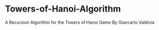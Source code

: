 # Towers-of-Hanoi-Algorithm
A Recursion Algorithm for the Towers of Hanoi Game
By Giancarlo Valdivia
